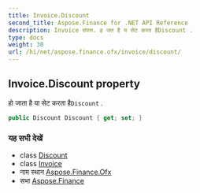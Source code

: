 ```yaml
---
title: Invoice.Discount
second_title: Aspose.Finance for .NET API Reference
description: Invoice संपत्त. ह जत है य सेट करत हैDiscount .
type: docs
weight: 30
url: /hi/net/aspose.finance.ofx/invoice/discount/
---
```

## Invoice.Discount property

हो जाता है या सेट करता है`Discount` .

```csharp
public Discount Discount { get; set; }
```

### यह सभी देखें

* class [Discount](../../discount/)
* class [Invoice](../)
* नाम स्थान [Aspose.Finance.Ofx](../../invoice/)
* सभा [Aspose.Finance](../../../)


